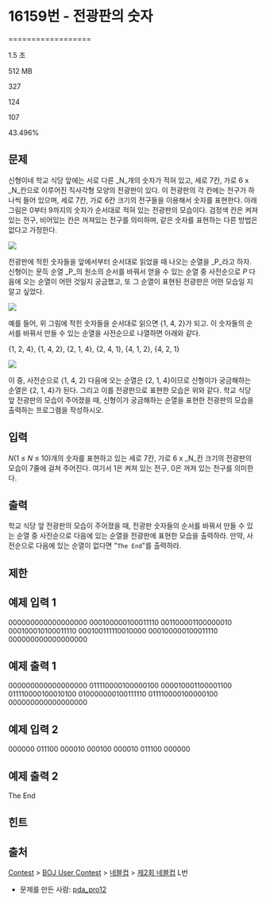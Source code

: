 # 16159번 - 전광판의 숫자


==================

1.5 초

512 MB

327

124

107

43.496%

문제
--

신형이네 학교 식당 앞에는 서로 다른 _N_개의 숫자가 적혀 있고, 세로 7칸, 가로 6 x _N_칸으로 이루어진 직사각형 모양의 전광판이 있다. 이 전광판의 각 칸에는 전구가 하나씩 들어 있으며, 세로 7칸, 가로 6칸 크기의 전구들을 이용해서 숫자를 표현한다. 아래 그림은 0부터 9까지의 숫자가 순서대로 적혀 있는 전광판의 모습이다. 검정색 칸은 켜져 있는 전구, 비어있는 칸은 꺼져있는 전구를 의미하며, 같은 숫자를 표현하는 다른 방법은 없다고 가정한다.

![](https://upload.acmicpc.net/6078e13a-f26f-4d8f-bf15-912959dffb05/-/preview/)

전광판에 적힌 숫자들을 앞에서부터 순서대로 읽었을 때 나오는 순열을 _P_라고 하자. 신형이는 문득 순열 _P_의 원소의 순서를 바꿔서 얻을 수 있는 순열 중 사전순으로 _P_ 다음에 오는 순열이 어떤 것일지 궁금했고, 또 그 순열이 표현된 전광판은 어떤 모습일 지 알고 싶었다.

![](https://upload.acmicpc.net/16e45c60-c719-4b4e-a773-9295abf145de/-/preview/)

예를 들어, 위 그림에 적힌 숫자들을 순서대로 읽으면 {1, 4, 2}가 되고. 이 숫자들의 순서를 바꿔서 만들 수 있는 순열을 사전순으로 나열하면 아래와 같다.

{1, 2, 4}, {1, 4, 2}, {2, 1, 4}, {2, 4, 1}, {4, 1, 2}, {4, 2, 1}

![](https://upload.acmicpc.net/88a0b688-982c-4d9e-883f-e9de44899af1/-/preview/)

이 중, 사전순으로 {1, 4, 2} 다음에 오는 순열은 {2, 1, 4}이므로 신형이가 궁금해하는 순열은 {2, 1, 4}가 된다. 그리고 이를 전광판으로 표현한 모습은 위와 같다. 학교 식당 앞 전광판의 모습이 주어졌을 때, 신형이가 궁금해하는 순열을 표현한 전광판의 모습을 출력하는 프로그램을 작성하시오.

입력
--

_N_(1 ≤ _N_ ≤ 10)개의 숫자를 표현하고 있는 세로 7칸, 가로 6 x _N_칸 크기의 전광판의 모습이 7줄에 걸쳐 주어진다. 여기서 1은 켜져 있는 전구, 0은 꺼져 있는 전구를 의미한다.

출력
--

학교 식당 앞 전광판의 모습이 주어졌을 때, 전광판 숫자들의 순서를 바꿔서 만들 수 있는 순열 중 사전순으로 다음에 있는 순열을 전광판에 표현한 모습을 출력하라. 만약, 사전순으로 다음에 있는 순열이 없다면 "`The End`"를 출력하라.

제한
--

예제 입력 1
-------

000000000000000000
000100000100011110
001100001100000010
000100010100011110
000100111110010000
000100000100011110
000000000000000000

예제 출력 1
-------

000000000000000000
011110000100000100
000010001100001100
011110000100010100
010000000100111110
011110000100000100
000000000000000000

예제 입력 2
-------

000000
011100
000010
000100
000010
011100
000000

예제 출력 2
-------

The End

힌트
--

출처
--

[Contest](/category/45) > [BOJ User Contest](/category/984) > [네블컵](/category/421) > [제2회 네블컵](/category/detail/1918) L번

*   문제를 만든 사람: [pda\_pro12](/user/pda_pro12)